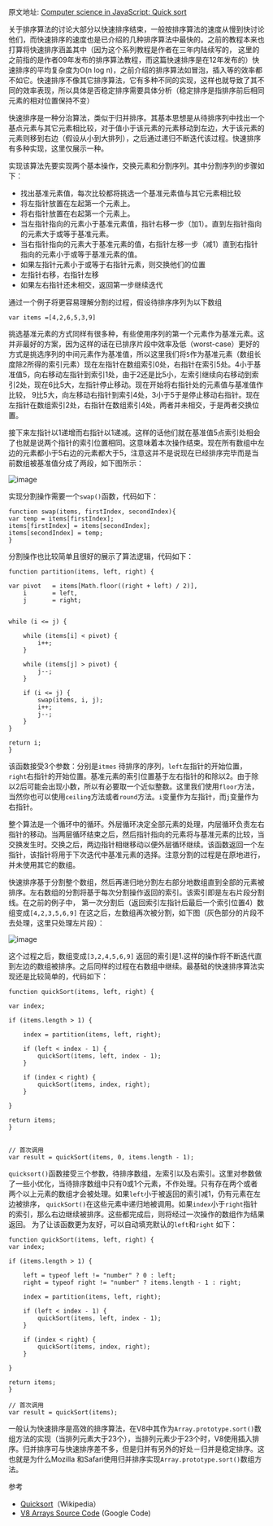 原文地址: [Computer science in JavaScript: Quick sort](https://www.nczonline.net/blog/2012/11/27/computer-science-in-javascript-quicksort/)


关于排序算法的讨论大部分以快速排序结束，一般按排序算法的速度从慢到快讨论他们，而快速排序的速度也是已介绍的几种排序算法中最快的。之前的教程本来也打算将快速排序涵盖其中（因为这个系列教程是作者在三年内陆续写的， 这里的之前指的是作者09年发布的排序算法教程，而这篇快速排序是在12年发布的）快速排序的平均复杂度为O(n log n)，之前介绍的排序算法如冒泡，插入等的效率都不如它。快速排序不像其它排序算法，它有多种不同的实现，这样也就导致了其不同的效率表现，所以具体是否稳定排序需要具体分析（稳定排序是指排序前后相同元素的相对位置保持不变）

快速排序是一种分治算法，类似于归并排序。其基本思想是从待排序列中找出一个基点元素与其它元素相比较，对于值小于该元素的元素移动到左边，大于该元素的元素则移到右边（假设从小到大排列），之后通过递归不断迭代该过程。快速排序有多种实现，这里仅展示一种。

实现该算法先要实现两个基本操作，交换元素和分割序列。其中分割序列的步骤如下：

- 找出基准元素值，每次比较都将挑选一个基准元素值与其它元素相比较
- 将左指针放置在左起第一个元素上。
- 将右指针放置在右起第一个元素上。
- 当左指针指向的元素小于基准元素值，指针右移一步（加1）。直到左指针指向的元素大于或等于基准元素。
- 当右指针指向的元素大于基准元素的值，右指针左移一步（减1）直到右指针指向的元素小于或等于基准元素的值。
- 如果左指针元素小于或等于右指针元素，则交换他们的位置
- 左指针右移，右指针左移
- 如果左右指针还未相交，返回第一步继续迭代

通过一个例子将更容易理解分割的过程，假设待排序序列为以下数组 

    var items =[4,2,6,5,3,9]
挑选基准元素的方式同样有很多种，有些使用序列的第一个元素作为基准元素。这并非最好的方案，因为这样的话在已排序片段中效率及低（worst-case）更好的方式是挑选序列的中间元素作为基准值，所以这里我们将`5`作为基准元素（数组长度除2所得的索引元素）现在左指针在数组索引0处，右指针在索引5处。4小于基准值5，向右移动左指针到索引1处，由于2还是比5小，左索引继续向右移动到索引2处，现在6比5大，左指针停止移动。现在开始将右指针处的元素值与基准值作比较， 9比5大，向左移动右指针到索引4处，3小于5于是停止移动右指针。现在左指针在数组索引2处，右指针在数组索引4处，两者并未相交，于是两者交换位置。


接下来左指针以1递增而右指针以1递减。这样的话他们就在基准值5点索引处相会了也就是说两个指针的索引位置相同。这意味着本次操作结束。现在所有数组中左边的元素都小于5右边的元素都大于5，注意这并不是说现在已经排序完毕而是当前数组被基准值分成了两段，如下图所示：

![image](https://www.nczonline.net/images/wp-content/uploads/2012/11/quicksort_partition1.png)


实现分割操作需要一个`swap()`函数，代码如下：

    function swap(items, firstIndex, secondIndex){
    var temp = items[firstIndex];
    items[firstIndex] = items[secondIndex];
    items[secondIndex] = temp;
    }

分割操作也比较简单且很好的展示了算法逻辑，代码如下：

    function partition(items, left, right) {

    var pivot   = items[Math.floor((right + left) / 2)],
        i       = left,
        j       = right;


    while (i <= j) {

        while (items[i] < pivot) {
            i++;
        }

        while (items[j] > pivot) {
            j--;
        }

        if (i <= j) {
            swap(items, i, j);
            i++;
            j--;
        }
    }

    return i;
    }

该函数接受3个参数：分别是`itmes` 待排序的序列，`left`左指针的开始位置，`right`右指针的开始位置。基准元素的索引位置基于左右指针的和除以2。由于除以2后可能会出现小数，所以有必要取一个近似整数。这里我们使用`floor`方法，当然你也可以使用`ceiling`方法或者`round`方法。`i`变量作为左指针，而`j`变量作为右指针。

整个算法是一个循环中的循环。外层循环决定全部元素的处理，内层循环负责左右指针的移动。当两层循环结束之后，然后指针指向的元素将与基准元素的比较，当交换发生时。交换之后，两边指针相继移动以便外层循环继续。该函数返回一个左指针，该指针将用于下次迭代中基准元素的选择。注意分割的过程是在原地进行，并未使用其它的数组。

快速排序基于分割整个数组，然后再递归地分割左右部分地数组直到全部的元素被排序。左右数组的分割将基于每次分割操作返回的索引。该索引即是左右片段分割线。在之前的例子中， 第一次分割后（返回索引左指针后最后一个索引位置4）数组变成`[4,2,3,5,6,9]` 在这之后，左数组再次被分割，如下图（灰色部分的片段不去处理，这里只处理左片段）：

![image](https://www.nczonline.net/images/wp-content/uploads/2012/11/quicksort_21.png)

这个过程之后，数组变成`[3,2,4,5,6,9]` 返回的索引是1.这样的操作将不断迭代直到左边的数组被排序。之后同样的过程在右数组中继续。最基础的快速排序算法实现还是比较简单的，代码如下：

    function quickSort(items, left, right) {

    var index;

    if (items.length > 1) {

        index = partition(items, left, right);

        if (left < index - 1) {
            quickSort(items, left, index - 1);
        }

        if (index < right) {
            quickSort(items, index, right);
        }

    }

    return items;
    }


    // 首次调用
    var result = quickSort(items, 0, items.length - 1);
    
`quicksort()`函数接受三个参数，待排序数组，左索引以及右索引。这里对参数做了一些小优化，当待排序数组中只有0或1个元素，不作处理。只有存在两个或者两个以上元素的数组才会被处理。如果`left`小于被返回的索引减1，仍有元素在左边被排序， `quickSort()`在这些元素中递归地被调用。如果`index`小于`right`指针的索引，那么右边继续被排序。这些都完成后，则将经过一次操作的数组作为结果返回。
为了让该函数更为友好，可以自动填充默认的`left`和`right` 如下：
    
    function quickSort(items, left, right) {
    var index;

    if (items.length > 1) {

        left = typeof left != "number" ? 0 : left;
        right = typeof right != "number" ? items.length - 1 : right;

        index = partition(items, left, right);

        if (left < index - 1) {
            quickSort(items, left, index - 1);
        }

        if (index < right) {
            quickSort(items, index, right);
        }

    }

    return items;
    }

    // 首次调用
    var result = quickSort(items);
    
 一般认为快速排序是高效的排序算法，在V8中其作为`Array.prototype.sort()`数组方法的实现（当排列元素大于23个），当排列元素少于23个时，V8使用插入排序。归并排序可与快速排序差不多，但是归并有另外的好处－归并是稳定排序。这也就是为什么Mozilla 和Safari使用归并排序实现`Array.prototype.sort()`数组方法。
 
 参考
 - [Quicksort](https://en.wikipedia.org/wiki/Quicksort)（Wikipedia）
 - [V8 Arrays Source Code](https://bugs.chromium.org/p/v8/source/browse/trunk/src/array.js#751) (Google Code)
 	